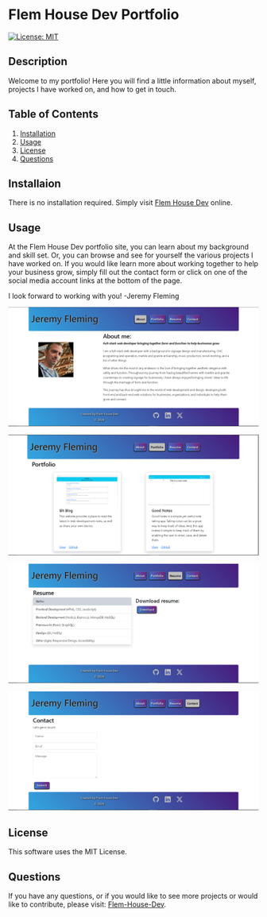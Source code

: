 # Flem House Dev Portfolio
  [![License: MIT](https://img.shields.io/badge/License-MIT-yellow.svg)](https://opensource.org/licenses/MIT)
  ## Description
  Welcome to my portfolio! Here you will find a little information about myself, projects I have worked on, and how to get in touch.
  ## Table of Contents

  1. [Installation](#Installation)
  2. [Usage](#Usage)
  3. [License](#License)
  4. [Questions](#Questions)

  ## Installaion
  There is no installation required. Simply visit [Flem House Dev]() online.
  
  ## Usage
  
  At the Flem House Dev portfolio site, you can learn about my background and skill set. Or, you can browse and see for yourself the various projects I have worked on. If you would like learn more about working together to help your business grow, simply fill out the contact form or click on one of the social media account links at the bottom of the page. 

  I look forward to working with you!
  -Jeremy Fleming

  ![About Page](./assets/about-page.PNG)

  ![Portfolio Page](./assets/portfolio-page.PNG)

  ![Resume Page](./assets/resume-page.PNG)

  ![Contact Page](./assets/contact-page.PNG)

  ## License
  This software uses the MIT License.
  ## Questions
  If you have any questions, or if you would like to see more projects or would like to contribute, please visit: [Flem-House-Dev](https://github.com/Flem-House-Dev).

